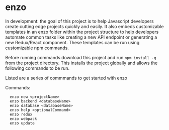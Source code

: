# enzo

In development: the goal of this project is to help Javascript developers create cutting edge projects quickly and easily. It also embeds customizable templates in an enzo folder within the project structure to help developers automate common tasks like creating a new API endpoint or generating a new Redux/React component. These templates can be run using customizable npm commands. 

Before running commands download this project and run 
```npm install -g``` from the project directory. This installs the project globally and allows the following commands to be run. 

Listed are a series of commmands to get started with enzo

Commands: 
```
  enzo new <projectName>
  enzo backend <databaseName>
  enzo database <databaseName>
  enzo help <optionalCommand>
  enzo redux 
  enzo webpack
  enzo update 
```  
